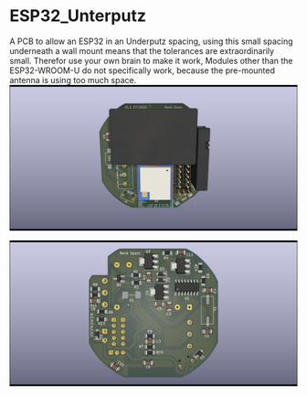 # ESP32_Unterputz
A PCB to allow an ESP32 in an Underputz spacing, using this small spacing underneath a wall mount means that the tolerances are extraordinarily small. Therefor use your own brain to make it work, Modules other than the ESP32-WROOM-U do not specifically work, because the pre-mounted antenna is using too much space.
![Upper side of the PCB](https://github.com/ReneSpanl/ESP32_Unterputz/blob/master/images/ESP32_Unterputz_upper.png?raw=true)

![Lower side of the PCB](https://github.com/ReneSpanl/ESP32_Unterputz/blob/master/images/ESP32_Unterputz_lower.png?raw=true)
